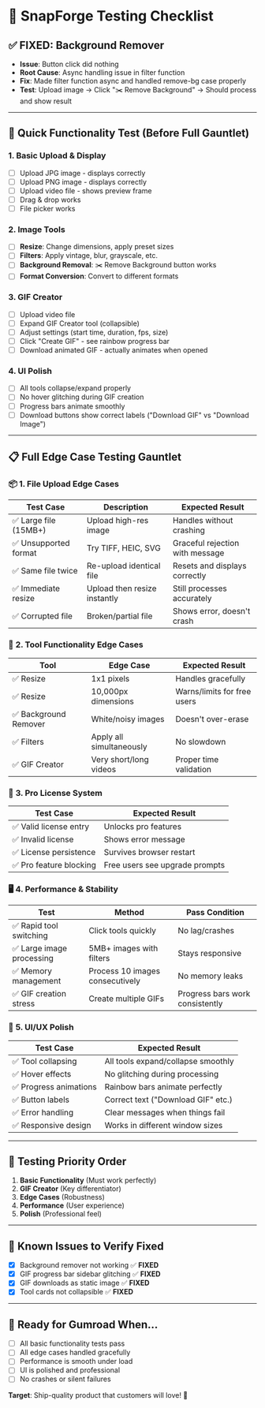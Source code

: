 # 🧪 SnapForge Testing Checklist

## ✅ **FIXED: Background Remover**
- **Issue**: Button click did nothing
- **Root Cause**: Async handling issue in filter function
- **Fix**: Made filter function async and handled remove-bg case properly
- **Test**: Upload image → Click "✂️ Remove Background" → Should process and show result

---

## 🚀 **Quick Functionality Test (Before Full Gauntlet)**

### 1. **Basic Upload & Display**
- [ ] Upload JPG image - displays correctly
- [ ] Upload PNG image - displays correctly  
- [ ] Upload video file - shows preview frame
- [ ] Drag & drop works
- [ ] File picker works

### 2. **Image Tools**
- [ ] **Resize**: Change dimensions, apply preset sizes
- [ ] **Filters**: Apply vintage, blur, grayscale, etc.
- [ ] **Background Removal**: ✂️ Remove Background button works
- [ ] **Format Conversion**: Convert to different formats

### 3. **GIF Creator** 
- [ ] Upload video file
- [ ] Expand GIF Creator tool (collapsible)
- [ ] Adjust settings (start time, duration, fps, size)
- [ ] Click "Create GIF" - see rainbow progress bar
- [ ] Download animated GIF - actually animates when opened

### 4. **UI Polish**
- [ ] All tools collapse/expand properly
- [ ] No hover glitching during GIF creation
- [ ] Progress bars animate smoothly
- [ ] Download buttons show correct labels ("Download GIF" vs "Download Image")

---

## 📋 **Full Edge Case Testing Gauntlet**

### 📦 **1. File Upload Edge Cases**
| Test Case | Description | Expected Result |
|-----------|-------------|-----------------|
| ✅ Large file (15MB+) | Upload high-res image | Handles without crashing |
| ✅ Unsupported format | Try TIFF, HEIC, SVG | Graceful rejection with message |
| ✅ Same file twice | Re-upload identical file | Resets and displays correctly |
| ✅ Immediate resize | Upload then resize instantly | Still processes accurately |
| ✅ Corrupted file | Broken/partial file | Shows error, doesn't crash |

### 🧰 **2. Tool Functionality Edge Cases**
| Tool | Edge Case | Expected Result |
|------|-----------|-----------------|
| ✅ Resize | 1x1 pixels | Handles gracefully |
| ✅ Resize | 10,000px dimensions | Warns/limits for free users |
| ✅ Background Remover | White/noisy images | Doesn't over-erase |
| ✅ Filters | Apply all simultaneously | No slowdown |
| ✅ GIF Creator | Very short/long videos | Proper time validation |

### 🔑 **3. Pro License System**
| Test Case | Expected Result |
|-----------|-----------------|
| ✅ Valid license entry | Unlocks pro features |
| ✅ Invalid license | Shows error message |
| ✅ License persistence | Survives browser restart |
| ✅ Pro feature blocking | Free users see upgrade prompts |

### 🖥️ **4. Performance & Stability**
| Test | Method | Pass Condition |
|------|--------|-----------------|
| ✅ Rapid tool switching | Click tools quickly | No lag/crashes |
| ✅ Large image processing | 5MB+ images with filters | Stays responsive |
| ✅ Memory management | Process 10 images consecutively | No memory leaks |
| ✅ GIF creation stress | Create multiple GIFs | Progress bars work consistently |

### 🧼 **5. UI/UX Polish**
| Test Case | Expected Result |
|-----------|-----------------|
| ✅ Tool collapsing | All tools expand/collapse smoothly |
| ✅ Hover effects | No glitching during processing |
| ✅ Progress animations | Rainbow bars animate perfectly |
| ✅ Button labels | Correct text ("Download GIF" etc.) |
| ✅ Error handling | Clear messages when things fail |
| ✅ Responsive design | Works in different window sizes |

---

## 🎯 **Testing Priority Order**

1. **Basic Functionality** (Must work perfectly)
2. **GIF Creator** (Key differentiator) 
3. **Edge Cases** (Robustness)
4. **Performance** (User experience)
5. **Polish** (Professional feel)

---

## 🚨 **Known Issues to Verify Fixed**
- [x] Background remover not working ✅ **FIXED**
- [x] GIF progress bar sidebar glitching ✅ **FIXED**
- [x] GIF downloads as static image ✅ **FIXED**
- [x] Tool cards not collapsible ✅ **FIXED**

---

## 🎉 **Ready for Gumroad When...**
- [ ] All basic functionality tests pass
- [ ] All edge cases handled gracefully  
- [ ] Performance is smooth under load
- [ ] UI is polished and professional
- [ ] No crashes or silent failures

**Target**: Ship-quality product that customers will love! 🚀
